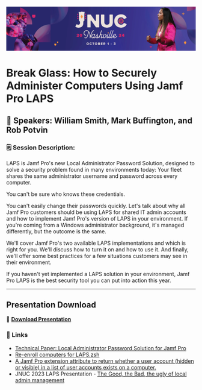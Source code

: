 ![JNUC](https://github.com/motionbug/JNUC2024/blob/master/img/jnucheader.jpg?raw=true)
# Break Glass: How to Securely Administer Computers Using Jamf Pro LAPS

## 📢 Speakers: William Smith, Mark Buffington, and Rob Potvin

### 🗒️ Session Description:

LAPS is Jamf Pro's new Local Administrator Password Solution, designed to solve a security problem found in many environments today:
Your fleet shares the same administrator username and password across every computer.

You can't be sure who knows these credentials.

You can't easily change their passwords quickly.
Let's talk about why all Jamf Pro customers should be using LAPS for shared IT admin accounts and how to implement Jamf Pro's version of LAPS in your environment. If you're coming from a Windows administrator background, it's managed differently, but the outcome is the same.

We'll cover Jamf Pro's two available LAPS implementations and which is right for you. We'll discuss how to turn it on and how to use it. And finally, we'll offer some best practices for a few situations customers may see in their environment.

If you haven't yet implemented a LAPS solution in your environment, Jamf Pro LAPS is the best security tool you can put into action this year.

---
## Presentation Download

🔽 **[Download Presentation](#)**


### 🔗 Links
- [Technical Paper: Local Administrator Password Solution for Jamf Pro](https://learn.jamf.com/en-US/bundle/technical-paper-laps-current/page/Local_Administrator_Password_Solution.html)
- [Re-enroll computers for LAPS.zsh](https://jamf.it/laps-re-enroll)
- [A Jamf Pro extension attribute to return whether a user account (hidden or visible) in a list of user accounts exists on a computer.
](https://gist.github.com/talkingmoose/4a2b613bf5273081459bc62c644193eb)
- JNUC 2023 LAPS Presentation - [The Good, the Bad, the ugly of local admin management](https://github.com/motionbug/jnuc-2023-laps/blob/main/README.md)
